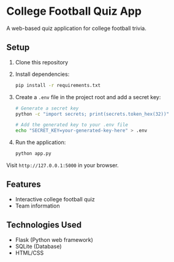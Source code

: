 # College Football Quiz App

A web-based quiz application for college football trivia.

## Setup

1. Clone this repository

2. Install dependencies:
   ```bash
   pip install -r requirements.txt
   ```

3. Create a `.env` file in the project root and add a secret key:
   ```bash
   # Generate a secret key
   python -c "import secrets; print(secrets.token_hex(32))"
   
   # Add the generated key to your .env file
   echo "SECRET_KEY=your-generated-key-here" > .env
   ```

4. Run the application:
   ```bash
   python app.py
   ```

Visit `http://127.0.0.1:5000` in your browser.

## Features

- Interactive college football quiz
- Team information

## Technologies Used

- Flask (Python web framework)
- SQLite (Database)
- HTML/CSS
